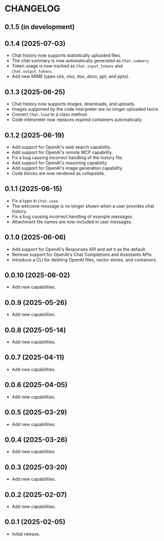 # CHANGELOG

## 0.1.5 (in development)

## 0.1.4 (2025-07-03)
* Chat history now supports statistically uploaded files.
* The chat summary is now automatically generated as `Chat.summary`.
* Token usage is now tracked as `Chat.input_tokens` and `Chat.output_tokens`.
* Add new MIME types (xls, xlsx, doc, docx, ppt, and pptx).

## 0.1.3 (2025-06-25)
* Chat history now supports images, downloads, and uploads.
* Images supported by the code interpreter are no longer uploaded twice.
* Convert `Chat.load` to a class method.
* Code interpreter now replaces expired containers automatically.

## 0.1.2 (2025-06-19)
* Add support for OpenAI's web search capability.
* Add support for OpenAI's remote MCP capability.
* Fix a bug causing incorrect handling of the history file.
* Add support for OpenAI's reasoning capability.
* Add support for OpenAI's image generation capability.
* Code blocks are now rendered as collapsible.

## 0.1.1 (2025-06-15)
* Fix a typo in `Chat.save`.
* The welcome message is no longer shown when a user provides chat history.
* Fix a bug causing incorrect handling of example messages.
* Attachment file names are now included in user messages.

## 0.1.0 (2025-06-06)
* Add support for OpenAI's Responses API and set it as the default.
* Remove support for OpenAI's Chat Completions and Assistants APIs.
* Introduce a CLI for deleting OpenAI files, vector stores, and containers.

## 0.0.10 (2025-06-02)
* Add new capabilities.

## 0.0.9 (2025-05-26)
* Add new capabilities.

## 0.0.8 (2025-05-14)
* Add new capabilities.

## 0.0.7 (2025-04-11)
* Add new capabilities.

## 0.0.6 (2025-04-05)
* Add new capabilities.

## 0.0.5 (2025-03-29)
* Add new capabilities.

## 0.0.4 (2025-03-26)
* Add new capabilities.

## 0.0.3 (2025-03-20)
* Add new capabilities.

## 0.0.2 (2025-02-07)
* Add new capabilities.

## 0.0.1 (2025-02-05)
* Initial release.